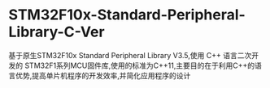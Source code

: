# STM32F10x-Standard-Peripheral-Library-C-Ver
基于原生STM32F10x Standard Peripheral Library V3.5,使用 C++ 语言二次开发的 STM32F1系列MCU固件库,使用的标准为C++11,主要目的在于利用C++的语言优势,提高单片机程序的开发效率,并简化应用程序的设计
